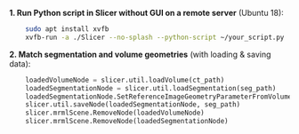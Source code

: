 **1. Run Python script in Slicer without GUI on a remote server** (Ubuntu 18):

```sh
    sudo apt install xvfb
    xvfb-run -a ./Slicer --no-splash --python-script ~/your_script.py
```
    
**2. Match segmentation and volume geometries** (with loading & saving data):

```python
    loadedVolumeNode = slicer.util.loadVolume(ct_path)
    loadedSegmentationNode = slicer.util.loadSegmentation(seg_path)
    loadedSegmentationNode.SetReferenceImageGeometryParameterFromVolumeNode(loadedVolumeNode)
    slicer.util.saveNode(loadedSegmentationNode, seg_path)
    slicer.mrmlScene.RemoveNode(loadedVolumeNode)
    slicer.mrmlScene.RemoveNode(loadedSegmentationNode)
```
